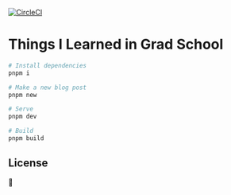 [![CircleCI](https://dl.circleci.com/status-badge/img/gh/afreeorange/statistics-notes/tree/master.svg?style=svg)](https://dl.circleci.com/status-badge/redirect/gh/afreeorange/statistics-notes/tree/master)

# Things I Learned in Grad School

```bash
# Install dependencies
pnpm i

# Make a new blog post
pnpm new

# Serve
pnpm dev

# Build
pnpm build
```

## License

🤣
